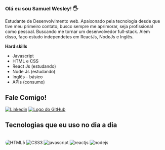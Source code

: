 ### Olá eu sou Samuel Wesley! 🖐️
Estudante de Desenvolvimento web. Apaixonado pela tecnologia desde que tive meu primeiro contato, busco sempre me aprimorar, seja profissional como pessoal. Buscando me tornar um desenvolvedor full-stack. Além disso, faço estudo independetes em ReactJs, NodeJs e Inglês.


**Hard skills**

- Javascript
- HTML e CSS
- React Js (estudando)
- Node Js (estudando)
- Inglês - básico
- APIs (consumo)



## Fale Comigo!
[![Linkedin](	https://img.shields.io/badge/LinkedIn-0077B5?style=for-the-badge&logo=linkedin&logoColor=white)](https://www.linkedin.com/in/samuel-wesley-03b9a7248/)
[![Logo do GitHub](https://img.shields.io/badge/Gmail-D14836?style=for-the-badge&logo=gmail&logoColor=white)](mailto:samuelwesley.contato@gmail.com)




<!-- ![samuel wesley GitHub stats](https://github-readme-stats.vercel.app/api?username=samuelwesleydev&show_icons=true&theme=merko) -->

## Tecnologias que eu uso no dia a dia
<div style="display:inline_block;"><br/>
    <img align="center" alt="HTML5" src="https://img.shields.io/badge/HTML5-E34F26?style=for-the-badge&logo=html5&logoColor=white" style="border-radius:12px;">
    <img align="center" alt="CSS3" src="https://img.shields.io/badge/CSS3-1572B6?style=for-the-badge&logo=css3&logoColor=white">
    <img align="center" alt="javascript" src="https://img.shields.io/badge/JavaScript-F7DF1E?style=for-the-badge&logo=javascript&logoColor=black">
    <img align="center" alt="reactjs" src="https://img.shields.io/badge/react-%2320232a.svg?style=for-the-badge&logo=react&logoColor=%2361DAFB">
    <img align="center" alt="nodejs" src="https://img.shields.io/badge/Node.js-43853D?style=for-the-badge&logo=node.js&logoColor=white">
    
</div><br/>

